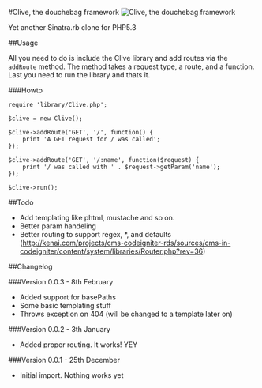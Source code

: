 #Clive, the douchebag framework
![Clive, the douchebag framework](https://github.com/ranza/clive/raw/master/clive.jpg)

Yet another Sinatra.rb clone for PHP5.3

##Usage

All you need to do is include the Clive library and add routes via the `addRoute` method. The method takes a request type, a route, and a function. Last you need to run the library and thats it.

###Howto

    require 'library/Clive.php';
    
    $clive = new Clive();
    
    $clive->addRoute('GET', '/', function() {
        print 'A GET request for / was called';
    });
    
    $clive->addRoute('GET', '/:name', function($request) {
        print '/ was called with ' . $request->getParam('name');
    });
    
    $clive->run();

##Todo

 * Add templating like phtml, mustache and so on.
 * Better param handeling
 * Better routing to support regex, *, and defaults (http://kenai.com/projects/cms-codeigniter-rds/sources/cms-in-codeigniter/content/system/libraries/Router.php?rev=36)

##Changelog

###Version 0.0.3 - 8th February

 * Added support for basePaths
 * Some basic templating stuff
 * Throws exception on 404 (will be changed to a template later on)

###Version 0.0.2 - 3th January

 * Added proper routing. It works! YEY

###Version 0.0.1 - 25th December

 * Initial import. Nothing works yet
